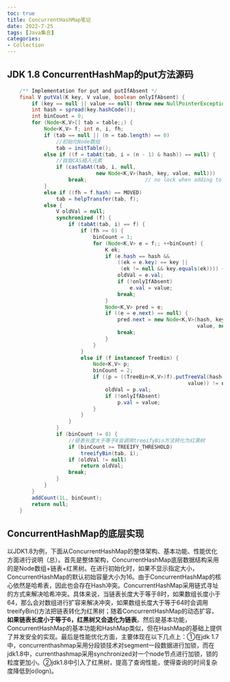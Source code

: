 ```yaml
---
toc: true
title: ConcurrentHashMap笔记
date: 2022-7-25
tags: [Java集合]
categories: 
- Collection
---
```



## JDK 1.8 ConcurrentHashMap的put方法源码

```java
    /** Implementation for put and putIfAbsent */
    final V putVal(K key, V value, boolean onlyIfAbsent) {
        if (key == null || value == null) throw new NullPointerException();
        int hash = spread(key.hashCode());
        int binCount = 0;
        for (Node<K,V>[] tab = table;;) {
            Node<K,V> f; int n, i, fh;
            if (tab == null || (n = tab.length) == 0)
                //初始化Node数组
                tab = initTable();
            else if ((f = tabAt(tab, i = (n - 1) & hash)) == null) {
                //自旋CAS插入元素
                if (casTabAt(tab, i, null,
                             new Node<K,V>(hash, key, value, null)))
                    break;                   // no lock when adding to empty bin
            }
            else if ((fh = f.hash) == MOVED)
                tab = helpTransfer(tab, f);
            else {
                V oldVal = null;
                synchronized (f) {
                    if (tabAt(tab, i) == f) {
                        if (fh >= 0) {
                            binCount = 1;
                            for (Node<K,V> e = f;; ++binCount) {
                                K ek;
                                if (e.hash == hash &&
                                    ((ek = e.key) == key ||
                                     (ek != null && key.equals(ek)))) {
                                    oldVal = e.val;
                                    if (!onlyIfAbsent)
                                        e.val = value;
                                    break;
                                }
                                Node<K,V> pred = e;
                                if ((e = e.next) == null) {
                                    pred.next = new Node<K,V>(hash, key,
                                                              value, null);
                                    break;
                                }
                            }
                        }
                        else if (f instanceof TreeBin) {
                            Node<K,V> p;
                            binCount = 2;
                            if ((p = ((TreeBin<K,V>)f).putTreeVal(hash, key,
                                                           value)) != null) {
                                oldVal = p.val;
                                if (!onlyIfAbsent)
                                    p.val = value;
                            }
                        }
                    }
                }
                if (binCount != 0) {
                    //链表长度大于等于8会调用treeifyBin方法转化为红黑树
                    if (binCount >= TREEIFY_THRESHOLD)
                        treeifyBin(tab, i);
                    if (oldVal != null)
                        return oldVal;
                    break;
                }
            }
        }
        addCount(1L, binCount);
        return null;
    }
```

## ConcurrentHashMap的底层实现

以JDK1.8为例，下面从ConcurrentHashMap的整体架构、基本功能、性能优化方面进行说明（总）。首先是整体架构，ConcurrentHashMap底层数据结构采用的是Node数组+链表+红黑树。在进行初始化时，如果不显示指定大小，ConcurrentHashMap的默认初始容量大小为16。由于ConcurrentHashMap的核心依然是哈希表，因此也会存在Hash冲突。ConcurrentHashMap采用链式寻址的方式来解决哈希冲突。具体来说，当链表长度大于等于8时，如果数组长度小于64，那么会对数组进行扩容来解决冲突，如果数组长度大于等于64时会调用treeifyBin()方法把链表转化为红黑树；随着ConcurrentHashMap的动态扩容，**如果链表长度小于等于6，红黑树又会退化为链表**。然后是基本功能，ConcurrentHashMap的基本功能和HashMap类似，但在HashMap的基础上提供了并发安全的实现。最后是性能优化方面，主要体现在以下几点上：①在jdk 1.7中，concurrenthashmap采用分段锁技术对segment一段数据进行加锁，而在jdk1.8中，currenthashmap采用synchronized对一个node节点进行加锁，锁的粒度更加小。②jdk1.8中引入了红黑树，提高了查询性能，使得查询的时间复杂度降低到o(logn)。
